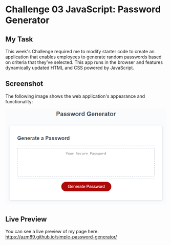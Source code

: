 # Challenge 03 JavaScript: Password Generator

## My Task

This week's Challenge required me to modify starter code to create an application that enables employees to generate random passwords based on criteria that they’ve selected. This app runs in the browser and features dynamically updated HTML and CSS powered by JavaScript.

## Screenshot

The following image shows the web application's appearance and functionality:

![The Password Generator application displays a red button to "Generate Password".](/assets/images/passwordGenerator.png)


## Live Preview

You can see a live preview of my page here: 
https://azm89.github.io/simple-password-generator/
